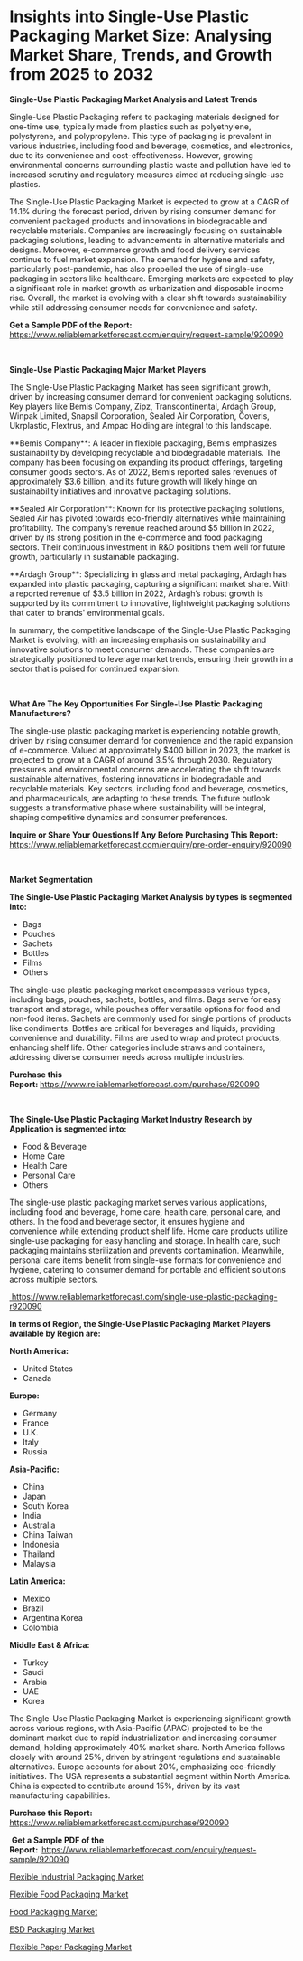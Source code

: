 <p><h1>Insights into Single-Use Plastic Packaging Market Size: Analysing Market Share, Trends, and Growth from 2025 to 2032</h1></p><p><strong>Single-Use Plastic Packaging Market Analysis and Latest Trends</strong></p>
<p><p>Single-Use Plastic Packaging refers to packaging materials designed for one-time use, typically made from plastics such as polyethylene, polystyrene, and polypropylene. This type of packaging is prevalent in various industries, including food and beverage, cosmetics, and electronics, due to its convenience and cost-effectiveness. However, growing environmental concerns surrounding plastic waste and pollution have led to increased scrutiny and regulatory measures aimed at reducing single-use plastics.</p><p>The Single-Use Plastic Packaging Market is expected to grow at a CAGR of 14.1% during the forecast period, driven by rising consumer demand for convenient packaged products and innovations in biodegradable and recyclable materials. Companies are increasingly focusing on sustainable packaging solutions, leading to advancements in alternative materials and designs. Moreover, e-commerce growth and food delivery services continue to fuel market expansion. The demand for hygiene and safety, particularly post-pandemic, has also propelled the use of single-use packaging in sectors like healthcare. Emerging markets are expected to play a significant role in market growth as urbanization and disposable income rise. Overall, the market is evolving with a clear shift towards sustainability while still addressing consumer needs for convenience and safety.</p></p>
<p><strong>Get a Sample PDF of the Report:&nbsp;</strong> <a href="https://www.reliablemarketforecast.com/enquiry/request-sample/920090?utm_campaign=1110&utm_medium=2&utm_source=Github&utm_content=ia&utm_term=08032025&utm_id=single-use-plastic-packaging">https://www.reliablemarketforecast.com/enquiry/request-sample/920090</a></p>
<p>&nbsp;</p>
<p><strong>Single-Use Plastic Packaging Major Market Players</strong></p>
<p><p>The Single-Use Plastic Packaging Market has seen significant growth, driven by increasing consumer demand for convenient packaging solutions. Key players like Bemis Company, Zipz, Transcontinental, Ardagh Group, Winpak Limited, Snapsil Corporation, Sealed Air Corporation, Coveris, Ukrplastic, Flextrus, and Ampac Holding are integral to this landscape.</p><p>**Bemis Company**: A leader in flexible packaging, Bemis emphasizes sustainability by developing recyclable and biodegradable materials. The company has been focusing on expanding its product offerings, targeting consumer goods sectors. As of 2022, Bemis reported sales revenues of approximately $3.6 billion, and its future growth will likely hinge on sustainability initiatives and innovative packaging solutions.</p><p>**Sealed Air Corporation**: Known for its protective packaging solutions, Sealed Air has pivoted towards eco-friendly alternatives while maintaining profitability. The company’s revenue reached around $5 billion in 2022, driven by its strong position in the e-commerce and food packaging sectors. Their continuous investment in R&D positions them well for future growth, particularly in sustainable packaging.</p><p>**Ardagh Group**: Specializing in glass and metal packaging, Ardagh has expanded into plastic packaging, capturing a significant market share. With a reported revenue of $3.5 billion in 2022, Ardagh’s robust growth is supported by its commitment to innovative, lightweight packaging solutions that cater to brands' environmental goals.</p><p>In summary, the competitive landscape of the Single-Use Plastic Packaging Market is evolving, with an increasing emphasis on sustainability and innovative solutions to meet consumer demands. These companies are strategically positioned to leverage market trends, ensuring their growth in a sector that is poised for continued expansion.</p></p>
<p>&nbsp;</p>
<p><strong>What Are The Key Opportunities For Single-Use Plastic Packaging Manufacturers?</strong></p>
<p><p>The single-use plastic packaging market is experiencing notable growth, driven by rising consumer demand for convenience and the rapid expansion of e-commerce. Valued at approximately $400 billion in 2023, the market is projected to grow at a CAGR of around 3.5% through 2030. Regulatory pressures and environmental concerns are accelerating the shift towards sustainable alternatives, fostering innovations in biodegradable and recyclable materials. Key sectors, including food and beverage, cosmetics, and pharmaceuticals, are adapting to these trends. The future outlook suggests a transformative phase where sustainability will be integral, shaping competitive dynamics and consumer preferences.</p></p>
<p><strong>Inquire or Share Your Questions If Any Before Purchasing This Report:</strong> <a href="https://www.reliablemarketforecast.com/enquiry/pre-order-enquiry/920090?utm_campaign=1110&utm_medium=2&utm_source=Github&utm_content=ia&utm_term=08032025&utm_id=single-use-plastic-packaging">https://www.reliablemarketforecast.com/enquiry/pre-order-enquiry/920090</a></p>
<p>&nbsp;</p>
<p><strong>Market Segmentation</strong></p>
<p><strong>The Single-Use Plastic Packaging Market Analysis by types is segmented into:</strong></p>
<p><ul><li>Bags</li><li>Pouches</li><li>Sachets</li><li>Bottles</li><li>Films</li><li>Others</li></ul></p>
<p><p>The single-use plastic packaging market encompasses various types, including bags, pouches, sachets, bottles, and films. Bags serve for easy transport and storage, while pouches offer versatile options for food and non-food items. Sachets are commonly used for single portions of products like condiments. Bottles are critical for beverages and liquids, providing convenience and durability. Films are used to wrap and protect products, enhancing shelf life. Other categories include straws and containers, addressing diverse consumer needs across multiple industries.</p></p>
<p><strong>Purchase this Report:&nbsp;</strong><a href="https://www.reliablemarketforecast.com/purchase/920090?utm_campaign=1110&utm_medium=2&utm_source=Github&utm_content=ia&utm_term=08032025&utm_id=single-use-plastic-packaging">https://www.reliablemarketforecast.com/purchase/920090</a></p>
<p>&nbsp;</p>
<p><strong>The Single-Use Plastic Packaging Market Industry Research by Application is segmented into:</strong></p>
<p><ul><li>Food & Beverage</li><li>Home Care</li><li>Health Care</li><li>Personal Care</li><li>Others</li></ul></p>
<p><p>The single-use plastic packaging market serves various applications, including food and beverage, home care, health care, personal care, and others. In the food and beverage sector, it ensures hygiene and convenience while extending product shelf life. Home care products utilize single-use packaging for easy handling and storage. In health care, such packaging maintains sterilization and prevents contamination. Meanwhile, personal care items benefit from single-use formats for convenience and hygiene, catering to consumer demand for portable and efficient solutions across multiple sectors.</p></p>
<p><a href="https://www.reliablemarketforecast.com/single-use-plastic-packaging-r920090?utm_campaign=1110&utm_medium=2&utm_source=Github&utm_content=ia&utm_term=08032025&utm_id=single-use-plastic-packaging">&nbsp;https://www.reliablemarketforecast.com/single-use-plastic-packaging-r920090</a></p>
<p><strong>In terms of Region, the Single-Use Plastic Packaging Market Players available by Region are:</strong></p>
<p>
    <p> <strong> North America: </strong>
        <ul>
            <li>United States</li>
            <li>Canada</li>
        </ul>
        </p> 
    <p> <strong> Europe: </strong>
        <ul>
            <li>Germany</li>
            <li>France</li>
            <li>U.K.</li>
            <li>Italy</li>
            <li>Russia</li>
        </ul>
        </p> 
    <p> <strong> Asia-Pacific: </strong>
        <ul>
            <li>China</li>
            <li>Japan</li>
            <li>South Korea</li>
            <li>India</li>
            <li>Australia</li>
            <li>China Taiwan</li>
            <li>Indonesia</li>
            <li>Thailand</li>
            <li>Malaysia</li>
        </ul>
        </p> 
    <p> <strong> Latin America: </strong>
        <ul>
            <li>Mexico</li>
            <li>Brazil</li>
            <li>Argentina Korea</li>
            <li>Colombia</li>
        </ul>
        </p> 
    <p> <strong> Middle East & Africa: </strong>
        <ul>
            <li>Turkey</li>
            <li>Saudi</li>
            <li>Arabia</li>
            <li>UAE</li>
            <li>Korea</li>
        </ul>
    </p>
    </p>
<p><p>The Single-Use Plastic Packaging Market is experiencing significant growth across various regions, with Asia-Pacific (APAC) projected to be the dominant market due to rapid industrialization and increasing consumer demand, holding approximately 40% market share. North America follows closely with around 25%, driven by stringent regulations and sustainable alternatives. Europe accounts for about 20%, emphasizing eco-friendly initiatives. The USA represents a substantial segment within North America. China is expected to contribute around 15%, driven by its vast manufacturing capabilities.</p></p>
<p><strong>Purchase this Report: </strong><a href="https://www.reliablemarketforecast.com/purchase/920090?utm_campaign=1110&utm_medium=2&utm_source=Github&utm_content=ia&utm_term=08032025&utm_id=single-use-plastic-packaging">https://www.reliablemarketforecast.com/purchase/920090</a></p>
<p>&nbsp;<strong>Get a Sample PDF of the Report:&nbsp;&nbsp;</strong><a href="https://www.reliablemarketforecast.com/enquiry/request-sample/920090?utm_campaign=1110&utm_medium=2&utm_source=Github&utm_content=ia&utm_term=08032025&utm_id=single-use-plastic-packaging">https://www.reliablemarketforecast.com/enquiry/request-sample/920090</a></p>
<p><strong></strong></p>
<p><p><a href="https://github.com/linnuripat/Market-Research-Report-List-1/blob/main/flexible-industrial-packaging-market.md?utm_campaign=1110&utm_medium=2&utm_source=Github&utm_content=ia&utm_term=08032025&utm_id=single-use-plastic-packaging">Flexible Industrial Packaging Market</a></p><p><a href="https://github.com/bibzmuiko/Market-Research-Report-List-1/blob/main/flexible-food-packaging-market.md?utm_campaign=1110&utm_medium=2&utm_source=Github&utm_content=ia&utm_term=08032025&utm_id=single-use-plastic-packaging">Flexible Food Packaging Market</a></p><p><a href="https://github.com/borsiflorsfa/Market-Research-Report-List-1/blob/main/food-packaging-market.md?utm_campaign=1110&utm_medium=2&utm_source=Github&utm_content=ia&utm_term=08032025&utm_id=single-use-plastic-packaging">Food Packaging Market</a></p><p><a href="https://github.com/ikokwuihepa/Market-Research-Report-List-1/blob/main/esd-packaging-market.md?utm_campaign=1110&utm_medium=2&utm_source=Github&utm_content=ia&utm_term=08032025&utm_id=single-use-plastic-packaging">ESD Packaging Market</a></p><p><a href="https://github.com/larotnanonhx/Market-Research-Report-List-1/blob/main/flexible-paper-packaging-market.md?utm_campaign=1110&utm_medium=2&utm_source=Github&utm_content=ia&utm_term=08032025&utm_id=single-use-plastic-packaging">Flexible Paper Packaging Market</a></p></p>
